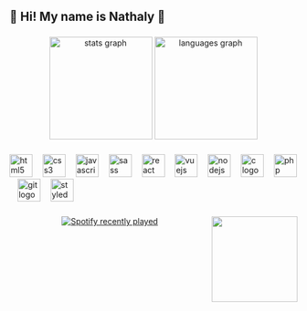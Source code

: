 <h2 align="left">🌼 Hi! My name is Nathaly  🌼</h2>

###

<div align="center">
  <img src="https://github-readme-stats.vercel.app/api?username=metataly&hide_title=false&hide_rank=false&show_icons=true&include_all_commits=true&count_private=true&disable_animations=false&theme=omni&locale=en&hide_border=false" height="180" alt="stats graph"  />
  <img src="https://github-readme-stats.vercel.app/api/top-langs?username=metataly&locale=en&hide_title=false&layout=compact&card_width=320&langs_count=5&theme=omni&hide_border=false" height="180" alt="languages graph"  />
</div>

###

<div align="left">
  <img src="https://cdn.jsdelivr.net/gh/devicons/devicon/icons/html5/html5-original.svg" height="40" alt="html5 logo"  />
  <img width="10" />
  <img src="https://cdn.jsdelivr.net/gh/devicons/devicon/icons/css3/css3-original.svg" height="40" alt="css3 logo"  />
  <img width="10" />
  <img src="https://cdn.jsdelivr.net/gh/devicons/devicon/icons/javascript/javascript-original.svg" height="40" alt="javascript logo"  />
  <img width="10" />
  <img src="https://cdn.jsdelivr.net/gh/devicons/devicon/icons/sass/sass-original.svg" height="40" alt="sass logo"  />
  <img width="10" />
  <img src="https://cdn.jsdelivr.net/gh/devicons/devicon/icons/react/react-original.svg" height="40" alt="react logo"  />
  <img width="10" />
  <img src="https://cdn.jsdelivr.net/gh/devicons/devicon/icons/vuejs/vuejs-original.svg" height="40" alt="vuejs logo"  />
  <img width="10" />
  <img src="https://cdn.jsdelivr.net/gh/devicons/devicon/icons/nodejs/nodejs-original.svg" height="40" alt="nodejs logo"  />
  <img width="10" />
  <img src="https://cdn.jsdelivr.net/gh/devicons/devicon/icons/c/c-original.svg" height="40" alt="c logo"  />
  <img width="10" />
  <img src="https://cdn.jsdelivr.net/gh/devicons/devicon/icons/php/php-original.svg" height="40" alt="php logo"  />
  <img width="10" />
  <img src="https://cdn.jsdelivr.net/gh/devicons/devicon/icons/git/git-original.svg" height="40" alt="git logo"  />
  <img width="10" />
  <img src="https://skillicons.dev/icons?i=styledcomponents" height="40" alt="styledcomponents logo" />
  <img width="10" />
</div>

###

<img align="right" height="150" src="https://i.pinimg.com/originals/ff/d9/b4/ffd9b46366e14141790a80d4922485bf.gif"  />

###

<div align="center">
  <a href="https://open.spotify.com/user/31wp4xhnvlxn4oxjxit2agmwlnfe">
    <img src="https://spotify-recently-played-readme.vercel.app/api?user=31wp4xhnvlxn4oxjxit2agmwlnfe&count=3&unique=true" alt="Spotify recently played"  />
  </a>
</div>

###
